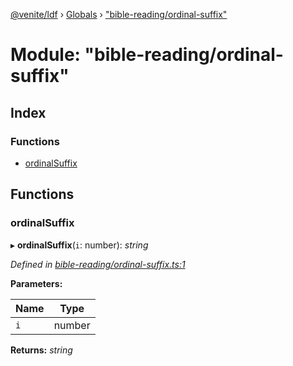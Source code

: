[@venite/ldf](../README.md) › [Globals](../globals.md) › ["bible-reading/ordinal-suffix"](_bible_reading_ordinal_suffix_.md)

# Module: "bible-reading/ordinal-suffix"

## Index

### Functions

* [ordinalSuffix](_bible_reading_ordinal_suffix_.md#ordinalsuffix)

## Functions

###  ordinalSuffix

▸ **ordinalSuffix**(`i`: number): *string*

*Defined in [bible-reading/ordinal-suffix.ts:1](https://github.com/gbj/venite/blob/b189404/ldf/src/bible-reading/ordinal-suffix.ts#L1)*

**Parameters:**

Name | Type |
------ | ------ |
`i` | number |

**Returns:** *string*
